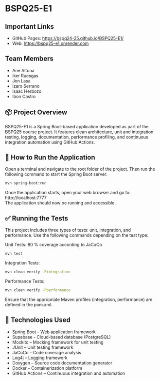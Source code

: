 # BSPQ25-E1

## Important Links
- GitHub Pages: https://bspq24-25.github.io/BSPQ25-E1/
- Web: https://bspq25-e1.onrender.com

## Team Members

- Ane Altuna  
- Iker Ruesgas  
- Jon Lasa  
- Izaro Serrano  
- Isaac Herbozo  
- Ibon Castro  

## 📦 Project Overview

BSPQ25-E1 is a Spring Boot-based application developed as part of the BSPQ25 course project. It features clean architecture, unit and integration testing, logging, documentation, performance profiling, and continuous integration automation using GitHub Actions.

## 🚀 How to Run the Application

Open a terminal and navigate to the root folder of the project. Then run the following command to start the Spring Boot server:

```bash
mvn spring-boot:run
```

Once the application starts, open your web browser and go to: http://localhost:7777  
The application should now be running and accessible.

## ✅ Running the Tests

This project includes three types of tests: unit, integration, and performance. Use the following commands depending on the test type:

Unit Tests: 80 % coverage according to JaCoCo
```bash
mvn test
```


Integration Tests:  
```bash
mvn clean verify -Pintegration
```

Performance Tests:  
```bash
mvn clean verify -Pperformance
```

Ensure that the appropriate Maven profiles (integration, performance) are defined in the pom.xml.

## 🧰 Technologies Used

- Spring Boot – Web application framework
- Supabase - Cloud-based database (PostgreSQL)
- Mockito – Mocking framework for unit testing  
- JUnit – Unit testing framework  
- JaCoCo – Code coverage analysis  
- Log4j – Logging framework  
- Doxygen – Source code documentation generator  
- Docker – Containerization platform  
- GitHub Actions – Continuous integration and automation

